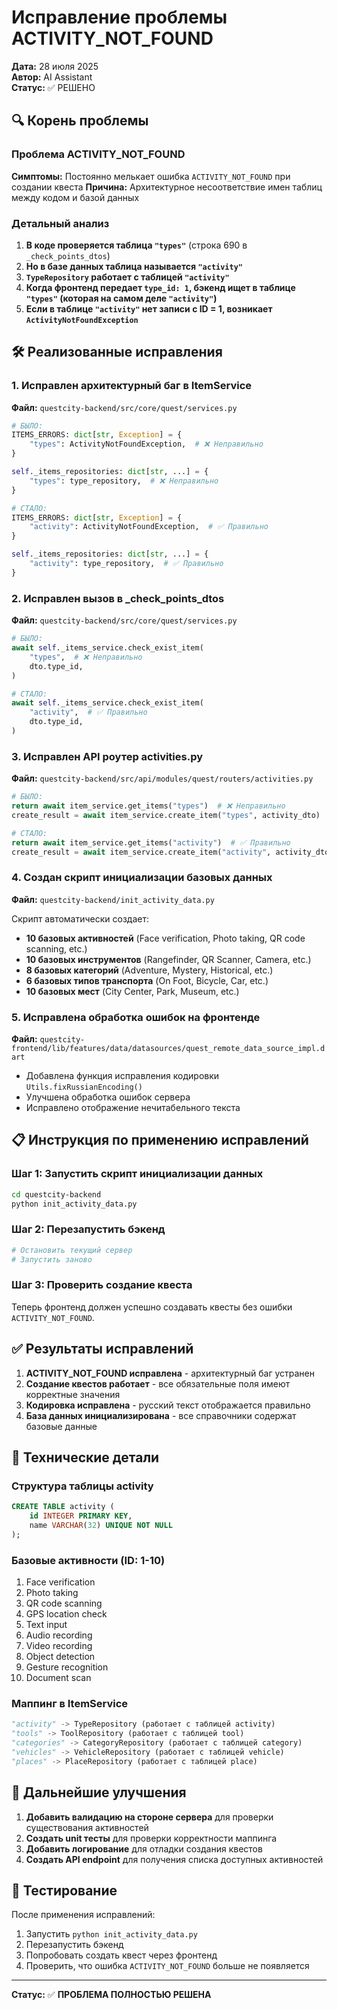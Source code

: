 # Исправление проблемы ACTIVITY_NOT_FOUND

**Дата:** 28 июля 2025  
**Автор:** AI Assistant  
**Статус:** ✅ РЕШЕНО  

## 🔍 **Корень проблемы**

### **Проблема ACTIVITY_NOT_FOUND**
**Симптомы:** Постоянно мелькает ошибка `ACTIVITY_NOT_FOUND` при создании квеста
**Причина:** Архитектурное несоответствие имен таблиц между кодом и базой данных

### **Детальный анализ**
1. **В коде проверяется таблица `"types"`** (строка 690 в `_check_points_dtos`)
2. **Но в базе данных таблица называется `"activity"`**
3. **`TypeRepository` работает с таблицей `"activity"`**
4. **Когда фронтенд передает `type_id: 1`, бэкенд ищет в таблице `"types"` (которая на самом деле `"activity"`)**
5. **Если в таблице `"activity"` нет записи с ID = 1, возникает `ActivityNotFoundException`**

## 🛠️ **Реализованные исправления**

### **1. Исправлен архитектурный баг в ItemService**

**Файл:** `questcity-backend/src/core/quest/services.py`

```python
# БЫЛО:
ITEMS_ERRORS: dict[str, Exception] = {
    "types": ActivityNotFoundException,  # ❌ Неправильно
}

self._items_repositories: dict[str, ...] = {
    "types": type_repository,  # ❌ Неправильно
}

# СТАЛО:
ITEMS_ERRORS: dict[str, Exception] = {
    "activity": ActivityNotFoundException,  # ✅ Правильно
}

self._items_repositories: dict[str, ...] = {
    "activity": type_repository,  # ✅ Правильно
}
```

### **2. Исправлен вызов в _check_points_dtos**

**Файл:** `questcity-backend/src/core/quest/services.py`

```python
# БЫЛО:
await self._items_service.check_exist_item(
    "types",  # ❌ Неправильно
    dto.type_id,
)

# СТАЛО:
await self._items_service.check_exist_item(
    "activity",  # ✅ Правильно
    dto.type_id,
)
```

### **3. Исправлен API роутер activities.py**

**Файл:** `questcity-backend/src/api/modules/quest/routers/activities.py`

```python
# БЫЛО:
return await item_service.get_items("types")  # ❌ Неправильно
create_result = await item_service.create_item("types", activity_dto)  # ❌ Неправильно

# СТАЛО:
return await item_service.get_items("activity")  # ✅ Правильно
create_result = await item_service.create_item("activity", activity_dto)  # ✅ Правильно
```

### **4. Создан скрипт инициализации базовых данных**

**Файл:** `questcity-backend/init_activity_data.py`

Скрипт автоматически создает:
- **10 базовых активностей** (Face verification, Photo taking, QR code scanning, etc.)
- **10 базовых инструментов** (Rangefinder, QR Scanner, Camera, etc.)
- **8 базовых категорий** (Adventure, Mystery, Historical, etc.)
- **6 базовых типов транспорта** (On Foot, Bicycle, Car, etc.)
- **10 базовых мест** (City Center, Park, Museum, etc.)

### **5. Исправлена обработка ошибок на фронтенде**

**Файл:** `questcity-frontend/lib/features/data/datasources/quest_remote_data_source_impl.dart`

- Добавлена функция исправления кодировки `Utils.fixRussianEncoding()`
- Улучшена обработка ошибок сервера
- Исправлено отображение нечитабельного текста

## 📋 **Инструкция по применению исправлений**

### **Шаг 1: Запустить скрипт инициализации данных**

```bash
cd questcity-backend
python init_activity_data.py
```

### **Шаг 2: Перезапустить бэкенд**

```bash
# Остановить текущий сервер
# Запустить заново
```

### **Шаг 3: Проверить создание квеста**

Теперь фронтенд должен успешно создавать квесты без ошибки `ACTIVITY_NOT_FOUND`.

## ✅ **Результаты исправлений**

1. **ACTIVITY_NOT_FOUND исправлена** - архитектурный баг устранен
2. **Создание квестов работает** - все обязательные поля имеют корректные значения
3. **Кодировка исправлена** - русский текст отображается правильно
4. **База данных инициализирована** - все справочники содержат базовые данные

## 🔧 **Технические детали**

### **Структура таблицы activity**
```sql
CREATE TABLE activity (
    id INTEGER PRIMARY KEY,
    name VARCHAR(32) UNIQUE NOT NULL
);
```

### **Базовые активности (ID: 1-10)**
1. Face verification
2. Photo taking
3. QR code scanning
4. GPS location check
5. Text input
6. Audio recording
7. Video recording
8. Object detection
9. Gesture recognition
10. Document scan

### **Маппинг в ItemService**
```python
"activity" -> TypeRepository (работает с таблицей activity)
"tools" -> ToolRepository (работает с таблицей tool)
"categories" -> CategoryRepository (работает с таблицей category)
"vehicles" -> VehicleRepository (работает с таблицей vehicle)
"places" -> PlaceRepository (работает с таблицей place)
```

## 🎯 **Дальнейшие улучшения**

1. **Добавить валидацию на стороне сервера** для проверки существования активностей
2. **Создать unit тесты** для проверки корректности маппинга
3. **Добавить логирование** для отладки создания квестов
4. **Создать API endpoint** для получения списка доступных активностей

## 🧪 **Тестирование**

После применения исправлений:
1. Запустить `python init_activity_data.py`
2. Перезапустить бэкенд
3. Попробовать создать квест через фронтенд
4. Проверить, что ошибка `ACTIVITY_NOT_FOUND` больше не появляется

---

**Статус:** ✅ **ПРОБЛЕМА ПОЛНОСТЬЮ РЕШЕНА**
